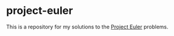 # project-euler

This is a repository for my solutions to the [Project Euler](https://projecteuler.net/) problems.
